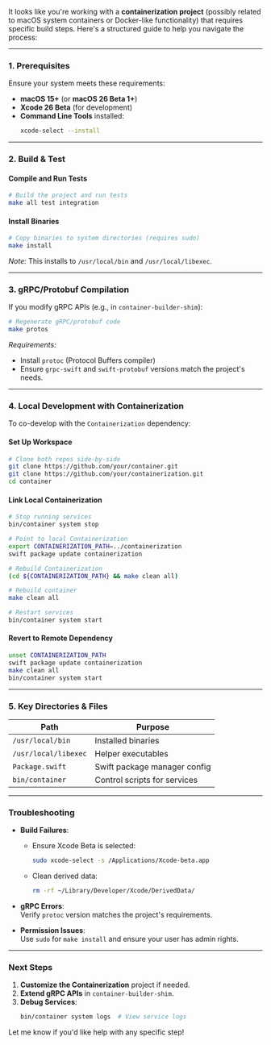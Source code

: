 It looks like you're working with a **containerization project** (possibly related to macOS system containers or Docker-like functionality) that requires specific build steps. Here's a structured guide to help you navigate the process:

---

### **1. Prerequisites**
Ensure your system meets these requirements:
- **macOS 15+** (or **macOS 26 Beta 1+**)
- **Xcode 26 Beta** (for development)
- **Command Line Tools** installed:
  ```bash
  xcode-select --install
  ```

---

### **2. Build & Test**
#### **Compile and Run Tests**
```bash
# Build the project and run tests
make all test integration
```

#### **Install Binaries**
```bash
# Copy binaries to system directories (requires sudo)
make install
```
*Note:* This installs to `/usr/local/bin` and `/usr/local/libexec`.

---

### **3. gRPC/Protobuf Compilation**
If you modify gRPC APIs (e.g., in `container-builder-shim`):
```bash
# Regenerate gRPC/protobuf code
make protos
```
*Requirements:*
- Install `protoc` (Protocol Buffers compiler)
- Ensure `grpc-swift` and `swift-protobuf` versions match the project's needs.

---

### **4. Local Development with Containerization**
To co-develop with the `Containerization` dependency:

#### **Set Up Workspace**
```bash
# Clone both repos side-by-side
git clone https://github.com/your/container.git
git clone https://github.com/your/containerization.git
cd container
```

#### **Link Local Containerization**
```bash
# Stop running services
bin/container system stop

# Point to local Containerization
export CONTAINERIZATION_PATH=../containerization
swift package update containerization

# Rebuild Containerization
(cd ${CONTAINERIZATION_PATH} && make clean all)

# Rebuild container
make clean all

# Restart services
bin/container system start
```

#### **Revert to Remote Dependency**
```bash
unset CONTAINERIZATION_PATH
swift package update containerization
make clean all
bin/container system start
```

---

### **5. Key Directories & Files**
| Path                     | Purpose                          |
|--------------------------|----------------------------------|
| `/usr/local/bin`         | Installed binaries               |
| `/usr/local/libexec`     | Helper executables               |
| `Package.swift`          | Swift package manager config     |
| `bin/container`          | Control scripts for services     |

---

### **Troubleshooting**
- **Build Failures**:  
  - Ensure Xcode Beta is selected:  
    ```bash
    sudo xcode-select -s /Applications/Xcode-beta.app
    ```
  - Clean derived data:  
    ```bash
    rm -rf ~/Library/Developer/Xcode/DerivedData/
    ```

- **gRPC Errors**:  
  Verify `protoc` version matches the project's requirements.

- **Permission Issues**:  
  Use `sudo` for `make install` and ensure your user has admin rights.

---

### **Next Steps**
1. **Customize the Containerization** project if needed.
2. **Extend gRPC APIs** in `container-builder-shim`.
3. **Debug Services**:  
   ```bash
   bin/container system logs  # View service logs
   ```

Let me know if you'd like help with any specific step!
